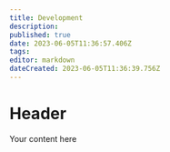 ```yaml
---
title: Development
description: 
published: true
date: 2023-06-05T11:36:57.406Z
tags: 
editor: markdown
dateCreated: 2023-06-05T11:36:39.756Z
---
```


# Header
Your content here